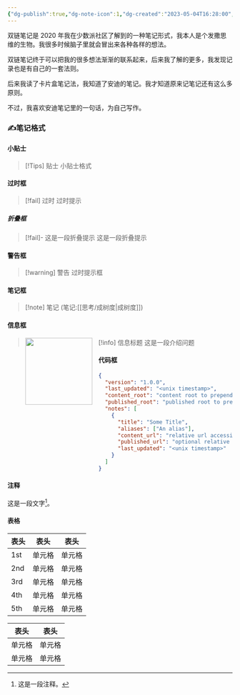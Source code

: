 ```yaml
---
{"dg-publish":true,"dg-note-icon":1,"dg-created":"2023-05-04T16:28:00","dg-updated":"2024-03-10T16:33:00","tags":["note"],"dg-path":"写作/笔记.md","permalink":"/写作/笔记/","dgPassFrontmatter":true,"noteIcon":1,"created":"2023-05-04T16:28:00","updated":"2024-03-10T16:33:00"}
---
```


双链笔记是 2020 年我在少数派社区了解到的一种笔记形式，我本人是个发撒思维的生物。我很多时候脑子里就会冒出来各种各样的想法。

双链笔记终于可以把我的很多想法渐渐的联系起来，后来我了解的更多，我发现记录也是有自己的一套法则。

后来我读了卡片盒笔记法，我知道了安迪的笔记。我才知道原来记笔记还有这么多原则。

不过，我喜欢安迪笔记里的一句话，为自己写作。

### ✍️笔记格式

#### 小贴士


> [!Tips] 贴士
> 小贴士格式

#### 过时框

> [!fail] 过时
> 过时提示

##### 折叠框

> [!fail]- 这是一段折叠提示
> 这是一段折叠提示

#### 警告框

> [!warning] 警告
> 过时提示框

#### 笔记框

> [!note] 笔记
> (笔记:[[思考/成树度\|成树度]])

#### 信息框

> [!info] 信息标题
> <img src="https://s2.loli.net/2023/12/01/kHnBpYU34WfhxTC.png" style="float: left; width: 150px; height: auto; margin-right: 1em;" /> 这是一段介绍问题

#### 代码框


```json
{
  "version": "1.0.0",
  "last_updated": "<unix timestamp>",
  "content_root": "content root to prepend before content_url",
  "published_root": "published root to prepend before published_url",
  "notes": [
    {
      "title": "Some Title",
      "aliases": ["An alias"],
      "content_url": "relative url accessible from web to get the raw content",
      "published_url": "optional relative publicly available url",
      "last_updated": "<unix timestamp>"
    }
  ]
}
```

#### 注释

这是一段文字[^1]。

#### 表格

| 表头  | 表头  | 表头  |
| --- | --- | --- |
| 1st | 单元格 | 单元格 |
| 2nd | 单元格 | 单元格 |
| 3rd | 单元格 | 单元格 |
| 4th | 单元格 | 单元格 |
| 5th | 单元格 | 单元格 |

| 表头  | 表头  |
| --- | --- |
| 单元格 | 单元格 |
| 单元格 | 单元格 |


[^1]: 这是一段注释。
